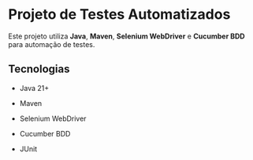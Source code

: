 # Projeto de Testes Automatizados

Este projeto utiliza **Java**, **Maven**, **Selenium WebDriver** e **Cucumber BDD** para automação de testes.

## Tecnologias

- Java 21+

- Maven

- Selenium WebDriver

- Cucumber BDD

- JUnit



